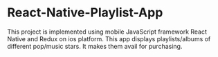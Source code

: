 # React-Native-Playlist-App
This project is implemented using mobile JavaScript framework React Native and Redux on ios platform.
This app displays playlists/albums of different pop/music stars.
It makes them avail for purchasing.
